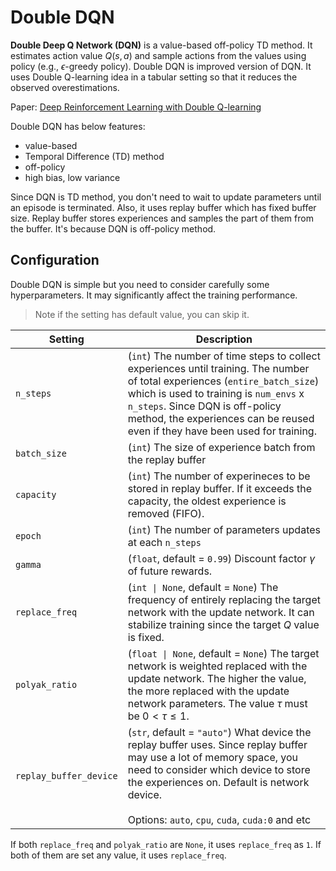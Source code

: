 # Double DQN

**Double Deep Q Network (DQN)** is a value-based off-policy TD method. It estimates action value $Q(s,a)$ and sample actions from the values using policy (e.g., $\epsilon$-greedy policy). Double DQN is improved version of DQN. It uses Double Q-learning idea in a tabular setting so that it reduces the observed overestimations. 

Paper: [Deep Reinforcement Learning with Double Q-learning](https://arxiv.org/abs/1509.06461)

Double DQN has below features:

* value-based
* Temporal Difference (TD) method
* off-policy
* high bias, low variance

Since DQN is TD method, you don't need to wait to update parameters until an episode is terminated. Also, it uses replay buffer which has fixed buffer size. Replay buffer stores experiences and samples the part of them from the buffer. It's because DQN is off-policy method.

## Configuration

Double DQN is simple but you need to consider carefully some hyperparameters. It may significantly affect the training performance.

> Note if the setting has default value, you can skip it.

|Setting|Description|
|---|---|
|`n_steps`|(`int`) The number of time steps to collect experiences until training. The number of total experiences (`entire_batch_size`) which is used to training is `num_envs` x `n_steps`. Since DQN is off-policy method, the experiences can be reused even if they have been used for training.|
|`batch_size`|(`int`) The size of experience batch from the replay buffer|
|`capacity`|(`int`) The number of experineces to be stored in replay buffer. If it exceeds the capacity, the oldest experience is removed (FIFO).|
|`epoch`|(`int`) The number of parameters updates at each `n_steps`|
|`gamma`|(`float`, default = `0.99`) Discount factor $\gamma$ of future rewards.|
|`replace_freq`|(`int \| None`, default = `None`) The frequency of entirely replacing the target network with the update network. It can stabilize training since the target $Q$ value is fixed. |
|`polyak_ratio`|(`float \| None`, default = `None`) The target network is weighted replaced with the update network. The higher the value, the more replaced with the update network parameters. The value $\tau$ must be $0 < \tau \leq 1$.|
|`replay_buffer_device`|(`str`, default = `"auto"`) What device the replay buffer uses. Since replay buffer may use a lot of memory space, you need to consider which device to store the experiences on. Default is network device. <br><br> Options: `auto`, `cpu`, `cuda`, `cuda:0` and etc|

If both `replace_freq` and `polyak_ratio` are `None`, it uses `replace_freq` as `1`. If both of them are set any value, it uses `replace_freq`.